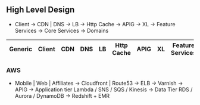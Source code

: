 ## High Level Design
*  Client -> CDN | DNS -> LB -> Http Cache -> APIG -> XL -> Feature Services -> Core Services -> Domains

|  Generic 	| Client | CDN | DNS | LB | Http Cache | APIG | XL | Feature Services | Core Services | Domains |
|:-:  |:-:  |:-:  |:-:  | :-:  |:-:  |:-:  |:-:  | :-:  |:-:  |:-:  |


### AWS
*  Mobile | Web | Affiliates -> Cloudfront | Route53 -> ELB -> Varnish -> APIG -> Application tier Lambda / SNS / SQS / Kinesis -> Data Tier RDS / Aurora / DynamoDB -> Redshift + EMR
